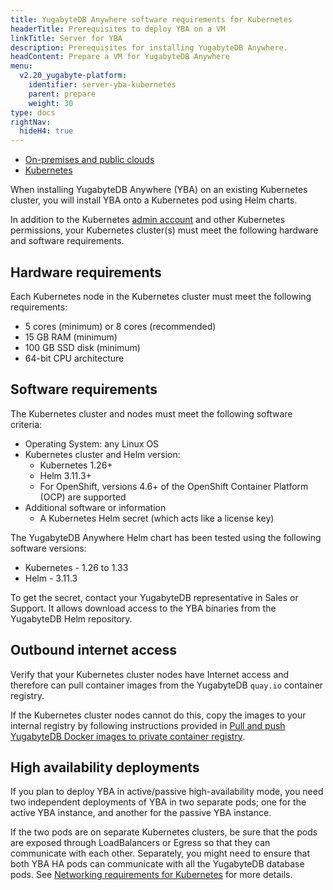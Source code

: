 ```yaml
---
title: YugabyteDB Anywhere software requirements for Kubernetes
headerTitle: Prerequisites to deploy YBA on a VM
linkTitle: Server for YBA
description: Prerequisites for installing YugabyteDB Anywhere.
headContent: Prepare a VM for YugabyteDB Anywhere
menu:
  v2.20_yugabyte-platform:
    identifier: server-yba-kubernetes
    parent: prepare
    weight: 30
type: docs
rightNav:
  hideH4: true
---
```


<ul class="nav nav-tabs-alt nav-tabs-yb">

  <li>
    <a href="../server-yba/" class="nav-link">
      <i class="fa-solid fa-building"></i>On-premises and public clouds</a>
  </li>

  <li>
    <a href="../server-yba-kubernetes/" class="nav-link active">
      <i class="fa-regular fa-dharmachakra" aria-hidden="true"></i>Kubernetes</a>
  </li>

</ul>

When installing YugabyteDB Anywhere (YBA) on an existing Kubernetes cluster, you will install YBA onto a Kubernetes pod using Helm charts.

In addition to the Kubernetes [admin account](../cloud-permissions/cloud-permissions-nodes/) and other Kubernetes permissions, your Kubernetes cluster(s) must meet the following hardware and software requirements.

## Hardware requirements

Each Kubernetes node in the Kubernetes cluster must meet the following requirements:

- 5 cores (minimum) or 8 cores (recommended)
- 15 GB RAM (minimum)
- 100 GB SSD disk (minimum)
- 64-bit CPU architecture

## Software requirements

The Kubernetes cluster and nodes must meet the following software criteria:

- Operating System: any Linux OS
- Kubernetes cluster and Helm version:
  - Kubernetes 1.26+
  - Helm 3.11.3+
  - For OpenShift, versions 4.6+ of the OpenShift Container Platform (OCP) are supported
- Additional software or information
  - A Kubernetes Helm secret (which acts like a license key)

The YugabyteDB Anywhere Helm chart has been tested using the following software versions:

- Kubernetes - 1.26 to 1.33
- Helm - 3.11.3

To get the secret, contact your YugabyteDB representative in Sales or Support. It allows download access to the YBA binaries from the YugabyteDB Helm repository.

## Outbound internet access

Verify that your Kubernetes cluster nodes have Internet access and therefore can pull container images from the YugabyteDB `quay.io` container registry.

If the Kubernetes cluster nodes cannot do this, copy the images to your internal registry by following instructions provided in [Pull and push YugabyteDB Docker images to private container registry](../server-nodes-software/software-kubernetes/#pull-and-push-yugabytedb-docker-images-to-private-container-registry).

## High availability deployments

If you plan to deploy YBA in active/passive high-availability mode, you need two independent deployments of YBA in two separate pods; one for the active YBA instance, and another for the passive YBA instance.

If the two pods are on separate Kubernetes clusters, be sure that the pods are exposed through LoadBalancers or Egress so that they can communicate with each other. Separately, you might need to ensure that both YBA HA pods can communicate with all the YugabyteDB database pods. See [Networking requirements for Kubernetes](../networking-kubernetes/) for more details.
